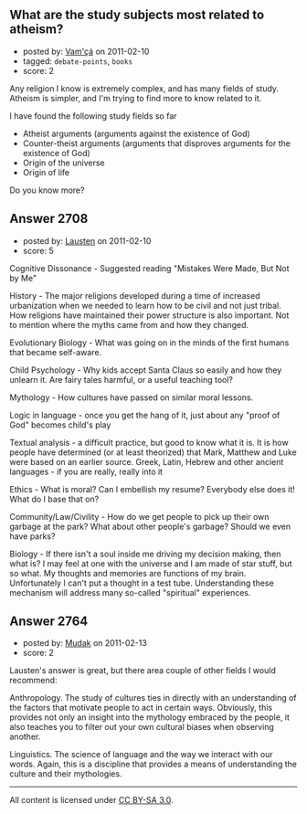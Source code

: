 ## What are the study subjects most related to atheism?

- posted by: [Vam'çá](https://stackexchange.com/users/-1/384-vam) on 2011-02-10
- tagged: `debate-points`, `books`
- score: 2

Any religion I know is extremely complex, and has many fields of study.
Atheism is simpler, and I'm trying to find more to know related to it.

I have found the following study fields so far

 * Atheist arguments (arguments against the existence of God)
 * Counter-theist arguments (arguments that disproves arguments for the existence of God)
 * Origin of the universe
 * Origin of life

Do you know more?


## Answer 2708

- posted by: [Lausten](https://stackexchange.com/users/-1/584-lausten) on 2011-02-10
- score: 5

Cognitive Dissonance - Suggested reading "Mistakes Were Made, But Not by Me"

History - The major religions developed during a time of increased urbanization when we needed to learn how to be civil and not just tribal. How religions have maintained their power structure is also important. Not to mention where the myths came from and how they changed.

Evolutionary Biology - What was going on in the minds of the first humans that became self-aware.

Child Psychology - Why kids accept Santa Claus so easily and how they unlearn it. Are fairy tales harmful, or a useful teaching tool?

Mythology - How cultures have passed on similar moral lessons.

Logic in language - once you get the hang of it, just about any "proof of God" becomes child's play

Textual analysis - a difficult practice, but good to know what it is. It is how people have determined (or at least theorized) that Mark, Matthew and Luke were based on an earlier source. 
Greek, Latin, Hebrew and other ancient languages - if you are really, really into it

Ethics - What is moral? Can I embellish my resume? Everybody else does it! What do I base that on?

Community/Law/Civility - How do we get people to pick up their own garbage at the park? What about other people's garbage? Should we even have parks?

Biology - If there isn't a soul inside me driving my decision making, then what is? I may feel at one with the universe and I am made of star stuff, but so what. My thoughts and memories are functions of my brain. Unfortunately I can't put a thought in a test tube. Understanding these mechanism will address many so-called "spiritual" experiences. 


## Answer 2764

- posted by: [Mudak](https://stackexchange.com/users/-1/205-mudak) on 2011-02-13
- score: 2

Lausten's answer is great, but there area couple of other fields I would recommend:

Anthropology. The study of cultures ties in directly with an understanding of the factors that motivate people to act in certain ways.  Obviously, this provides not only an insight into the mythology embraced by the people, it also teaches you to filter out your own cultural biases when observing another. 

Linguistics. The science of language and the way we interact with our words. Again, this is a discipline that provides a means of understanding the culture and their mythologies.  



---

All content is licensed under [CC BY-SA 3.0](https://creativecommons.org/licenses/by-sa/3.0/).

